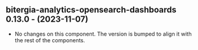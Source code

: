   ## bitergia-analytics-opensearch-dashboards 0.13.0 - (2023-11-07)
  
  * No changes on this component. The version is bumped to align it
    with the rest of the components.
